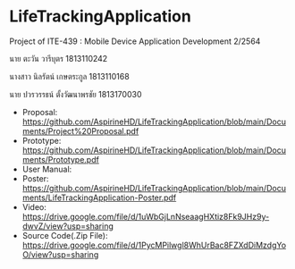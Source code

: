 # LifeTrackingApplication
Project of ITE-439 : Mobile Device Application Development 2/2564

นาย ตะวัน วารีบุตร 1813110242

นางสาว นิลรัตน์ เกษตระกูล 1813110168

นาย ปวรวรรธน์ ตั้งวัฒนาพรชัย 1813170030

* Proposal:     https://github.com/AspirineHD/LifeTrackingApplication/blob/main/Documents/Project%20Proposal.pdf
* Prototype:    https://github.com/AspirineHD/LifeTrackingApplication/blob/main/Documents/Prototype.pdf
* User Manual:  
* Poster:       https://github.com/AspirineHD/LifeTrackingApplication/blob/main/Documents/LifeTrackingApplication-Poster.pdf     
* Video:        https://drive.google.com/file/d/1uWbGjLnNseaagHXtiz8Fk9JHz9y-dwvZ/view?usp=sharing
* Source Code(.Zip File): https://drive.google.com/file/d/1PycMPilwgl8WhUrBac8FZXdDiMzdgYoO/view?usp=sharing
